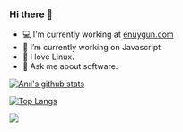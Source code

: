 ### Hi there 👋

- :computer: I'm currently working at <a href="http://www.enuygun.com">enuygun.com</a>
- 🔭 I’m currently working on Javascript
- :penguin: I love Linux.
- 💬 Ask me about software.

[![Anıl's github stats](https://github-readme-stats.vercel.app/api?username=anilaydinn&theme=algolia)](https://github.com/anuraghazra/github-readme-stats)

[![Top Langs](https://github-readme-stats.vercel.app/api/top-langs/?username=anilaydinn&layout=compact&langs_count=10&theme=algolia)](https://github.com/anuraghazra/github-readme-stats)

![](https://komarev.com/ghpvc/?username=anilaydinn&color=brightgreen)
